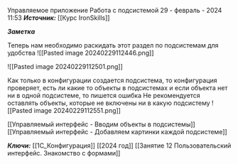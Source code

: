 
Управляемое приложение Работа с подсистемой
 29 - февраль - 2024  11:53 
***Источник:***  [[Курс IronSkills]] 

***Заметка*** 

Теперь нам необходимо раскидать этот раздел по подсистемам для удобства
![[Pasted image 20240229112446.png]]

![[Pasted image 20240229112501.png]]

Как только в конфигурации создается подсистема, то конфигурация проверяет, есть ли какие то объекты в подсистемах и если объекта нет ни в одной подсистеме, то пишется ошибка
Не рекомендуется оставлять объекты, которые не включены ни в какую подсистему
![[Pasted image 20240229112551.png]]

[[Управляемый интерфейс - Вводим объекты в подсистемы]]
[[Управляемый интерфейс - Добавляем картинки каждой подсистеме]]


***Ключи:*** [[1С_Конфигурация]] [[2024 год]]  [[Занятие 12 Пользовательский интерфейс. Знакомство с формами]]
